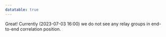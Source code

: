 ```yaml
---
datatable: true
---
```



Great! Currently (2023-07-03 16:00) we do not see any relay groups
in end-to-end correlation position.
